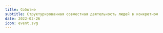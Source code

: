 ```yaml
---
title: Событие
subtitle: Cтруктурированная совместная деятельность людей в конкретном месте в определенное время
date: 2022-02-26
icon: event.svg
---
```


